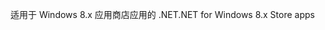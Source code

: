 <span data-ttu-id="62fd1-101">适用于 Windows 8.x 应用商店应用的 .NET</span><span class="sxs-lookup"><span data-stu-id="62fd1-101">.NET for Windows 8.x Store apps</span></span>